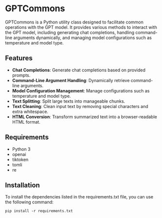 # GPTCommons

GPTCommons is a Python utility class designed to facilitate common operations with the GPT model. It provides various methods to interact with the GPT model, including generating chat completions, handling command-line arguments dynamically, and managing model configurations such as temperature and model type.

## Features
- **Chat Completions**: Generate chat completions based on provided prompts.
- **Command-Line Argument Handling**: Dynamically retrieve command-line arguments.
- **Model Configuration Management**: Manage configurations such as temperature and model type.
- **Text Splitting**: Split large texts into manageable chunks.
- **Text Cleaning**: Clean input text by removing special characters and extra whitespace.
- **HTML Conversion**: Transform summarized text into a browser-readable HTML format.

## Requirements
- Python 3
- openai
- tiktoken
- tomli
- re

## Installation

To install the dependencies listed in the requirements.txt file, you can use the following command:

`pip install -r requirements.txt`